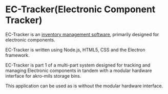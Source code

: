 # EC-Tracker(Electronic Component Tracker)

EC-Tracker is an [inventory management software](https://en.wikipedia.org/wiki/Inventory_management_software), primarily designed for electronic components.

EC-Tracker is written using Node.js, HTML5, CSS and the Electron framework.

EC-Tracker is part 1 of a multi-part system designed for tracking and managing Electronic components in tandem with a modular hardware interface for akro-mils storage bins.

This application can be used as is without the modular hardware interface.
